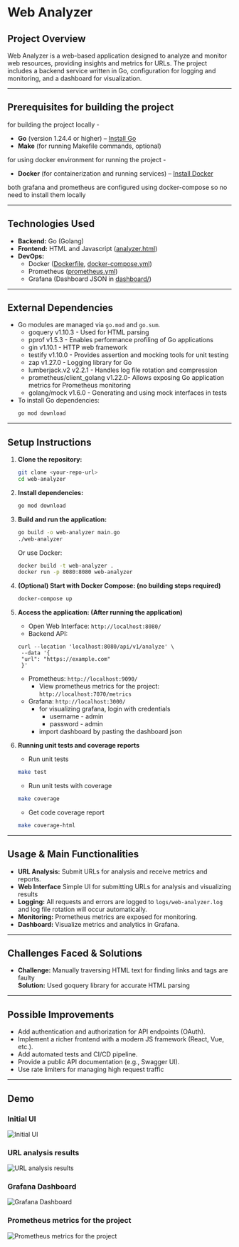 # Web Analyzer

## Project Overview

Web Analyzer is a web-based application designed to analyze and monitor web resources, providing insights and metrics for URLs. The project includes a backend service written in Go, configuration for logging and monitoring, and a dashboard for visualization.

---

## Prerequisites for building the project

for building the project locally - 

- **Go** (version 1.24.4 or higher) – [Install Go](https://golang.org/doc/install)
- **Make** (for running Makefile commands, optional)

for using docker environment for running the project -

- **Docker** (for containerization and running services) – [Install Docker](https://docs.docker.com/get-docker/)

both grafana and prometheus are configured using docker-compose so no need to install them locally

---

## Technologies Used

- **Backend:** Go (Golang) 
- **Frontend:** HTML and Javascript ([analyzer.html](./analyzer.html))
- **DevOps:**  
  - Docker ([Dockerfile](./Dockerfile), [docker-compose.yml](./docker-compose.yml))
  - Prometheus ([prometheus.yml](./prometheus.yml))
  - Grafana (Dashboard JSON in [dashboard/](./dashboard))

---

## External Dependencies

- Go modules are managed via `go.mod` and `go.sum`.
    - goquery v1.10.3 - Used for HTML parsing
    - pprof v1.5.3 - Enables performance profiling of Go applications
    - gin v1.10.1 - HTTP web framework
    - testify v1.10.0 - Provides assertion and mocking tools for unit testing
    - zap v1.27.0 - Logging library for Go
    - lumberjack.v2 v2.2.1 - Handles log file rotation and compression
    - prometheus/client_golang v1.22.0- Allows exposing Go application metrics for Prometheus monitoring
    - golang/mock v1.6.0 - Generating and using mock interfaces in tests
- To install Go dependencies:
  ```bash
  go mod download
  ```

---

## Setup Instructions

1. **Clone the repository:**
   ```bash
   git clone <your-repo-url>
   cd web-analyzer
   ```

2. **Install dependencies:**
   ```bash
   go mod download
   ```

3. **Build and run the application:**
   ```bash
   go build -o web-analyzer main.go
   ./web-analyzer
   ```

   Or use Docker:
   ```bash
   docker build -t web-analyzer .
   docker run -p 8080:8080 web-analyzer
   ```

4. **(Optional) Start with Docker Compose: (no building steps required)**
   ```bash
   docker-compose up
   ```

5. **Access the application: (After running the application)**
   - Open Web Interface: `http://localhost:8080/`
   - Backend API: 
   ```
   curl --location 'localhost:8080/api/v1/analyze' \
    --data '{
    "url": "https://example.com"
    }'
   ```
   - Prometheus: `http://localhost:9090/`
     - View prometheus metrics for the project: `http://localhost:7070/metrics`
   - Grafana: `http://localhost:3000/`
     - for visualizing grafana, login with credentials 
       - username - admin
       - password - admin
     - import dashboard by pasting the dashboard json
     

6. **Running unit tests and coverage reports**
    - Run unit tests

    ```bash
   make test
   ```
    - Run unit tests with coverage

    ```bash
   make coverage
   ```
    - Get code coverage report

    ```bash
   make coverage-html
   ```
---

## Usage & Main Functionalities

- **URL Analysis:** Submit URLs for analysis and receive metrics and reports.
- **Web Interface** Simple UI for submitting URLs for analysis and visualizing results
- **Logging:** All requests and errors are logged to `logs/web-analyzer.log` and log file rotation will occur automatically.
- **Monitoring:** Prometheus metrics are exposed for monitoring.
- **Dashboard:** Visualize metrics and analytics in Grafana.

---

## Challenges Faced & Solutions

- **Challenge:** Manually traversing HTML text for finding links and tags are faulty  
  **Solution:** Used goquery library for accurate HTML parsing

---

## Possible Improvements

- Add authentication and authorization for API endpoints (OAuth).
- Implement a richer frontend with a modern JS framework (React, Vue, etc.).
- Add automated tests and CI/CD pipeline.
- Provide a public API documentation (e.g., Swagger UI).
- Use rate limiters for managing high request traffic

---

## Demo

### Initial UI
![Initial UI](project-images/initial_ui.png)
### URL analysis results
![URL analysis results](project-images/url_analysis_results.png)
### Grafana Dashboard
![Grafana Dashboard](project-images/grafana_dashboard.png)
### Prometheus metrics for the project
![Prometheus metrics for the project](project-images/prometheus_metrics.png)
